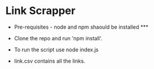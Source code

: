 # Link Scrapper
* Pre-requisites - node and npm shaould be installed ***
* Clone the repo and run 'npm install'.

* To run the script use node index.js
* link.csv contains all the links.
